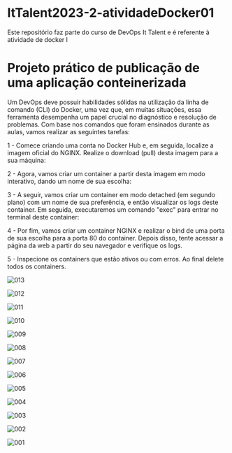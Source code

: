 # ItTalent2023-2-atividadeDocker01
Este repositório faz parte do curso de DevOps It Talent e é referente à atividade de docker I


# Projeto prático de publicação de uma aplicação conteinerizada

Um DevOps deve possuir habilidades sólidas na utilização da linha de comando (CLI) do Docker, uma vez que, em muitas situações, essa ferramenta desempenha um papel crucial no diagnóstico e resolução de problemas. Com base nos comandos que foram ensinados durante as aulas, vamos realizar as seguintes tarefas:

1 - Comece criando uma conta no Docker Hub e, em seguida, localize a imagem oficial do NGINX. Realize o download (pull) desta imagem para a sua máquina:

2 - Agora, vamos criar um container a partir desta imagem em modo interativo, dando um nome de sua escolha:

3 - A seguir, vamos criar um container em modo detached (em segundo plano) com um nome de sua preferência, e então visualizar os logs deste container. Em seguida, executaremos um comando "exec" para entrar no terminal deste container:

4 - Por fim, vamos criar um container NGINX e realizar o bind de uma porta de sua escolha para a porta 80 do container. Depois disso, tente acessar a página da web a partir do seu navegador e verifique os logs.

5 - Inspecione os containers que estão ativos ou com erros. Ao final delete todos os containers.


![013](https://github.com/enps2015/ItTalent2023-2-atividadeDocker01/assets/84017071/0b5d594b-0500-485f-9fd7-46632d493a81)

![012](https://github.com/enps2015/ItTalent2023-2-atividadeDocker01/assets/84017071/2377a978-2a53-4dc3-841e-f00c94b08e11)

![011](https://github.com/enps2015/ItTalent2023-2-atividadeDocker01/assets/84017071/83faa9ea-5148-400d-91a9-3658e34592e1)

![010](https://github.com/enps2015/ItTalent2023-2-atividadeDocker01/assets/84017071/5199da35-fbe8-44a2-a18b-b6fdd7da9a86)

![009](https://github.com/enps2015/ItTalent2023-2-atividadeDocker01/assets/84017071/b7a373ee-0f3a-48a0-9ac4-f3b3095e542b)

![008](https://github.com/enps2015/ItTalent2023-2-atividadeDocker01/assets/84017071/36f3579e-4cd2-4f9e-988c-67cee7ec81db)

![007](https://github.com/enps2015/ItTalent2023-2-atividadeDocker01/assets/84017071/532d412a-8bba-4143-a238-1a6fd6f71246)

![006](https://github.com/enps2015/ItTalent2023-2-atividadeDocker01/assets/84017071/17353c01-af03-4cb4-9fe8-7ab184468226)

![005](https://github.com/enps2015/ItTalent2023-2-atividadeDocker01/assets/84017071/e060327c-7a8a-460d-9f7c-cff0855f39ff)

![004](https://github.com/enps2015/ItTalent2023-2-atividadeDocker01/assets/84017071/412f5e3d-49b6-46df-919a-57e49eb522f9)

![003](https://github.com/enps2015/ItTalent2023-2-atividadeDocker01/assets/84017071/974c662a-b0b7-44d5-9c78-82dfcc1efdfb)

![002](https://github.com/enps2015/ItTalent2023-2-atividadeDocker01/assets/84017071/6e8296ab-7df4-4667-ab88-8e2d13fafa0c)

![001](https://github.com/enps2015/ItTalent2023-2-atividadeDocker01/assets/84017071/4806ff39-e335-4a6d-ac2f-0cd6a5f3b16d)
